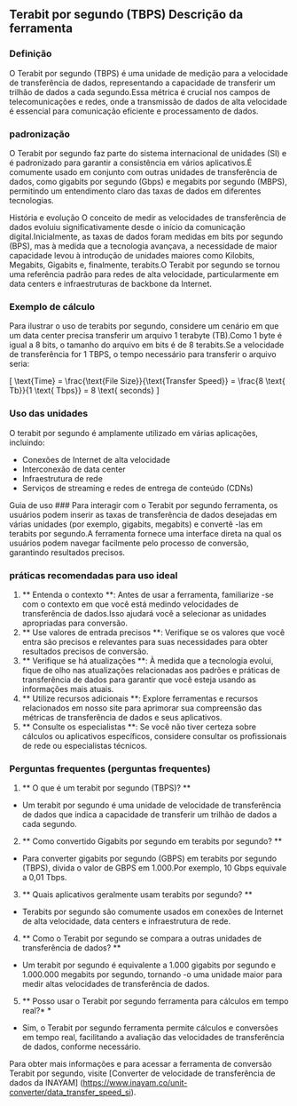 ## Terabit por segundo (TBPS) Descrição da ferramenta

### Definição
O Terabit por segundo (TBPS) é uma unidade de medição para a velocidade de transferência de dados, representando a capacidade de transferir um trilhão de dados a cada segundo.Essa métrica é crucial nos campos de telecomunicações e redes, onde a transmissão de dados de alta velocidade é essencial para comunicação eficiente e processamento de dados.

### padronização
O Terabit por segundo faz parte do sistema internacional de unidades (SI) e é padronizado para garantir a consistência em vários aplicativos.É comumente usado em conjunto com outras unidades de transferência de dados, como gigabits por segundo (Gbps) e megabits por segundo (MBPS), permitindo um entendimento claro das taxas de dados em diferentes tecnologias.

História e evolução
O conceito de medir as velocidades de transferência de dados evoluiu significativamente desde o início da comunicação digital.Inicialmente, as taxas de dados foram medidas em bits por segundo (BPS), mas à medida que a tecnologia avançava, a necessidade de maior capacidade levou à introdução de unidades maiores como Kilobits, Megabits, Gigabits e, finalmente, terabits.O Terabit por segundo se tornou uma referência padrão para redes de alta velocidade, particularmente em data centers e infraestruturas de backbone da Internet.

### Exemplo de cálculo
Para ilustrar o uso de terabits por segundo, considere um cenário em que um data center precisa transferir um arquivo 1 terabyte (TB).Como 1 byte é igual a 8 bits, o tamanho do arquivo em bits é de 8 terabits.Se a velocidade de transferência for 1 TBPS, o tempo necessário para transferir o arquivo seria:

\[ \text{Time} = \frac{\text{File Size}}{\text{Transfer Speed}} = \frac{8 \text{ Tb}}{1 \text{ Tbps}} = 8 \text{ seconds} \]

### Uso das unidades
O terabit por segundo é amplamente utilizado em várias aplicações, incluindo:
- Conexões de Internet de alta velocidade
- Interconexão de data center
- Infraestrutura de rede
- Serviços de streaming e redes de entrega de conteúdo (CDNs)

Guia de uso ###
Para interagir com o Terabit por segundo ferramenta, os usuários podem inserir as taxas de transferência de dados desejadas em várias unidades (por exemplo, gigabits, megabits) e convertê -las em terabits por segundo.A ferramenta fornece uma interface direta na qual os usuários podem navegar facilmente pelo processo de conversão, garantindo resultados precisos.

### práticas recomendadas para uso ideal
1. ** Entenda o contexto **: Antes de usar a ferramenta, familiarize -se com o contexto em que você está medindo velocidades de transferência de dados.Isso ajudará você a selecionar as unidades apropriadas para conversão.
2. ** Use valores de entrada precisos **: Verifique se os valores que você entra são precisos e relevantes para suas necessidades para obter resultados precisos de conversão.
3. ** Verifique se há atualizações **: À medida que a tecnologia evolui, fique de olho nas atualizações relacionadas aos padrões e práticas de transferência de dados para garantir que você esteja usando as informações mais atuais.
4. ** Utilize recursos adicionais **: Explore ferramentas e recursos relacionados em nosso site para aprimorar sua compreensão das métricas de transferência de dados e seus aplicativos.
5. ** Consulte os especialistas **: Se você não tiver certeza sobre cálculos ou aplicativos específicos, considere consultar os profissionais de rede ou especialistas técnicos.

### Perguntas frequentes (perguntas frequentes)

1. ** O que é um terabit por segundo (TBPS)? **
- Um terabit por segundo é uma unidade de velocidade de transferência de dados que indica a capacidade de transferir um trilhão de dados a cada segundo.

2. ** Como convertido Gigabits por segundo em terabits por segundo? **
- Para converter gigabits por segundo (GBPS) em terabits por segundo (TBPS), divida o valor de GBPS em 1.000.Por exemplo, 10 Gbps equivale a 0,01 Tbps.

3. ** Quais aplicativos geralmente usam terabits por segundo? **
- Terabits por segundo são comumente usados ​​em conexões de Internet de alta velocidade, data centers e infraestrutura de rede.

4. ** Como o Terabit por segundo se compara a outras unidades de transferência de dados? **
- Um terabit por segundo é equivalente a 1.000 gigabits por segundo e 1.000.000 megabits por segundo, tornando -o uma unidade maior para medir altas velocidades de transferência de dados.

5. ** Posso usar o Terabit por segundo ferramenta para cálculos em tempo real?* *
- Sim, o Terabit por segundo ferramenta permite cálculos e conversões em tempo real, facilitando a avaliação das velocidades de transferência de dados, conforme necessário.

Para obter mais informações e para acessar a ferramenta de conversão Terabit por segundo, visite [Converter de velocidade de transferência de dados da INAYAM] (https://www.inayam.co/unit-converter/data_transfer_speed_si).